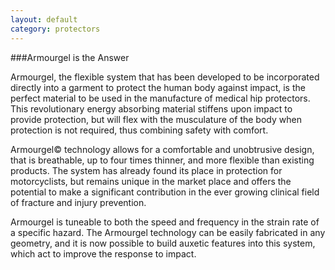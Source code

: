 ```yaml
---
layout: default
category: protectors
---
```


###Armourgel is the Answer

Armourgel, the flexible system that has been developed to be incorporated directly into a garment to protect the human body against impact, is the perfect material to be used in the manufacture of medical hip protectors. This revolutionary energy absorbing material stiffens upon impact to provide protection, but will flex with the musculature of the body when protection is not required, thus combining safety with comfort.

Armourgel© technology allows for a comfortable and unobtrusive design, that is  breathable, up to four times thinner, and more flexible than existing products. The system has already found its place in protection for motorcyclists, but remains unique in the market place and offers the potential to make a significant contribution in the ever growing clinical field of fracture and injury prevention.

Armourgel is tuneable to both the speed and frequency in the strain rate of a specific hazard. The Armourgel technology can be easily fabricated in any geometry, and it is now possible to build auxetic features into this system, which act to improve the response to impact.

